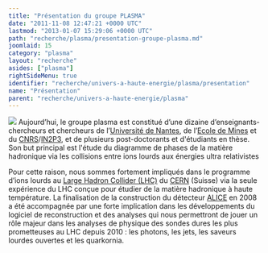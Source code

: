 ```yaml
---
title: "Présentation du groupe PLASMA"
date: "2011-11-08 12:47:21 +0000 UTC"
lastmod: "2013-01-07 15:29:06 +0000 UTC"
path: "recherche/plasma/presentation-groupe-plasma.md"
joomlaid: 15
category: "plasma"
layout: "recherche"
asides: ["plasma"]
rightSideMenu: true
identifier: "recherche/univers-a-haute-energie/plasma/presentation"
name: "Présentation"
parent: "recherche/univers-a-haute-energie/plasma"
---
```


[![](images/Recherche/Plasma/nuclear-density-362px.gif)](http://www.bnl.gov/atlas/collaboration3.asp) Aujourd’hui, le groupe plasma est constitué d’une dizaine d’enseignants-chercheurs et chercheurs de l’[Université de Nantes](http://www.univ-nantes.fr), de l’[Ecole de Mines](http://www.emn.fr) et du [CNRS](http://www.cnrs.fr)/[IN2P3](http://www.in2p3.fr), et de plusieurs post-doctorants et d'étudiants en thèse. Son but principal est l'étude du diagramme de phases de la matière hadronique via les collisions entre ions lourds aux énergies ultra relativistes

Pour cette raison, nous sommes fortement impliqués dans le programme d’ions lourds au [Large Hadron Collider (LHC)](http://public.web.cern.ch/public/fr/LHC/LHC-fr.html) du [CERN](http://www.cern.ch) (Suisse) via la seule expérience du LHC conçue pour étudier de la matière hadronique à haute température. La finalisation de la construction du détecteur [ALICE](http://aliweb.cern.ch/) en 2008 a été accompagnée par une forte implication dans les développements du logiciel de reconstruction et des analyses qui nous permettront de jouer un rôle majeur dans les analyses de physique des sondes dures les plus prometteuses au LHC depuis 2010 : les photons, les jets, les saveurs lourdes ouvertes et les quarkornia.
